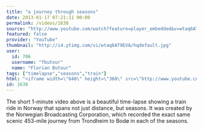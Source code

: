 ```yaml
---
title: "a journey through seasons"
date: 2013-01-17 07:21:11 00:00
permalink: /videos/1638
source: "http://www.youtube.com/watch?feature=player_embedded&v=wtaq6AT9EVA"
featured: false
provider: "YouTube"
thumbnail: "http://i4.ytimg.com/vi/wtaq6AT9EVA/hqdefault.jpg"
user:
  id: 706
  username: "fbutour"
  name: "Florian Butour"
tags: ["timelapse","seasons","train"]
html: "<iframe width=\"640\" height=\"360\" src=\"http://www.youtube.com/embed/wtaq6AT9EVA?wmode=transparent&feature=oembed\" frameborder=\"0\" allowfullscreen></iframe>"
id: 1638
---
```


The short 1-minute video above is a beautiful time-lapse showing a train ride in Norway that spans not just distance, but seasons. It was created by the Norwegian Broadcasting Corporation, which recorded the exact same scenic 453-mile journey from Trondheim to Bodø in each of the seasons.